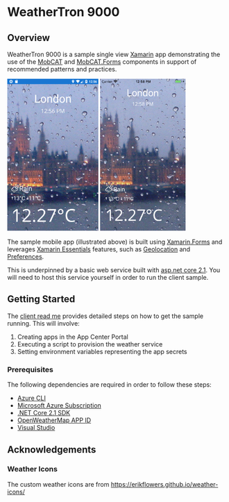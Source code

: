 # WeatherTron 9000

## Overview
WeatherTron 9000 is a sample single view [Xamarin](https://docs.microsoft.com/en-us/xamarin) app demonstrating the use of the [MobCAT](../../mobcat_shared/MobCAT) and [MobCAT.Forms](../../mobcat_shared/MobCAT.Forms) components in support of recommended patterns and practices.

<img src="readme_illustrations/weather_app_android.png" alt="Weather App for Android" height="350" />

<img src="readme_illustrations/weather_app_ios.png" alt="Weather App for iOS" height="350"/>

The sample mobile app (illustrated above) is built using [Xamarin.Forms](https://docs.microsoft.com/en-us/xamarin/xamarin-forms/) and leverages [Xamarin Essentials](https://docs.microsoft.com/en-us/xamarin/essentials/) features, such as [Geolocation](https://docs.microsoft.com/en-us/xamarin/essentials/geolocation?context=xamarin/xamarin-forms) and [Preferences](https://docs.microsoft.com/en-us/xamarin/essentials/preferences?context=xamarin/xamarin-forms).  

This is underpinned by a basic web service built with [asp.net core 2.1](https://blogs.msdn.microsoft.com/dotnet/2018/05/30/announcing-net-core-2-1/). You will need to host this service yourself in order to run the client sample.  

## Getting Started
The [client read me](xamarin/readme.md) provides detailed steps on how to get the sample running. This will involve:  

1. Creating apps in the App Center Portal
2. Executing a script to provision the weather service
3. Setting environment variables representing the app secrets

### Prerequisites
The following dependencies are required in order to follow these steps:  

- [Azure CLI](https://docs.microsoft.com/en-us/cli/azure/install-azure-cli)
- [Microsoft Azure Subscription](https://azure.microsoft.com/en-gb/pricing/purchase-options/)
- [.NET Core 2.1 SDK](https://www.microsoft.com/net/download/dotnet-core/2.1)
- [OpenWeatherMap APP ID](https://openweathermap.org/appid)
- [Visual Studio](https://visualstudio.microsoft.com/vs)

## Acknowledgements

### Weather Icons
The custom weather icons are from https://erikflowers.github.io/weather-icons/